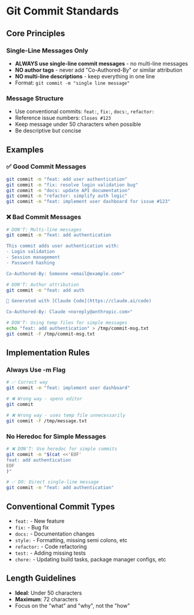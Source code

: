 # Git Commit Standards

## Core Principles

### Single-Line Messages Only
- **ALWAYS use single-line commit messages** - no multi-line messages
- **NO author tags** - never add "Co-Authored-By" or similar attribution  
- **NO multi-line descriptions** - keep everything in one line
- Format: `git commit -m "single line message"`

### Message Structure
- Use conventional commits: `feat:`, `fix:`, `docs:`, `refactor:`
- Reference issue numbers: `Closes #123`
- Keep message under 50 characters when possible
- Be descriptive but concise

## Examples

### ✅ Good Commit Messages
```bash
git commit -m "feat: add user authentication"
git commit -m "fix: resolve login validation bug"
git commit -m "docs: update API documentation"
git commit -m "refactor: simplify auth logic"
git commit -m "feat: implement user dashboard for issue #123"
```

### ❌ Bad Commit Messages
```bash
# DON'T: Multi-line messages
git commit -m "feat: add authentication

This commit adds user authentication with:
- Login validation
- Session management
- Password hashing

Co-Authored-By: Someone <email@example.com>"

# DON'T: Author attribution
git commit -m "feat: add auth

🤖 Generated with [Claude Code](https://claude.ai/code)

Co-Authored-By: Claude <noreply@anthropic.com>"

# DON'T: Using temp files for simple messages
echo "feat: add authentication" > /tmp/commit-msg.txt
git commit -F /tmp/commit-msg.txt
```

## Implementation Rules

### Always Use -m Flag
```bash
# ✅ Correct way
git commit -m "feat: implement user dashboard"

# ❌ Wrong way - opens editor
git commit

# ❌ Wrong way - uses temp file unnecessarily  
git commit -F /tmp/message.txt
```

### No Heredoc for Simple Messages
```bash
# ❌ DON'T: Use heredoc for simple commits
git commit -m "$(cat <<'EOF'
feat: add authentication
EOF
)"

# ✅ DO: Direct single-line message
git commit -m "feat: add authentication"
```

## Conventional Commit Types

- `feat:` - New feature
- `fix:` - Bug fix
- `docs:` - Documentation changes
- `style:` - Formatting, missing semi colons, etc
- `refactor:` - Code refactoring
- `test:` - Adding missing tests
- `chore:` - Updating build tasks, package manager configs, etc

## Length Guidelines

- **Ideal**: Under 50 characters
- **Maximum**: 72 characters
- Focus on the "what" and "why", not the "how"